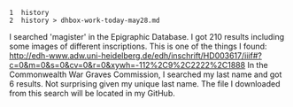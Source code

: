     1  history
    2  history > dhbox-work-today-may28.md

I searched 'magister' in the Epigraphic Database. I got 210 results including some images of different inscriptions. This is one of the things I found: http://edh-www.adw.uni-heidelberg.de/edh/inschrift/HD003617/iiif#?c=0&m=0&s=0&cv=0&r=0&xywh=-112%2C9%2C2222%2C1888
In the Commonwealth War Graves Commission, I searched my last name and got 6 results. Not surprising given my unique last name. The file I downloaded from this search will be located in my GitHub. 


